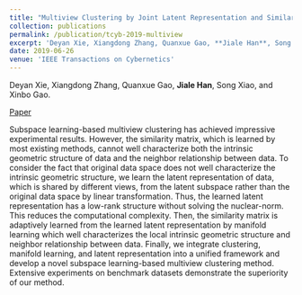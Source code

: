 ```yaml
---
title: "Multiview Clustering by Joint Latent Representation and Similarity Learning"
collection: publications
permalink: /publication/tcyb-2019-multiview
excerpt: 'Deyan Xie, Xiangdong Zhang, Quanxue Gao, **Jiale Han**, Song Xiao, and Xinbo Gao.'
date: 2019-06-26
venue: 'IEEE Transactions on Cybernetics'
---
```

Deyan Xie, Xiangdong Zhang, Quanxue Gao, **Jiale Han**, Song Xiao, and Xinbo Gao.

[Paper](https://ieeexplore.ieee.org/document/8746824)


Subspace learning-based multiview clustering has achieved impressive experimental results. However, the similarity matrix, which is learned by most existing methods, cannot well characterize both the intrinsic geometric structure of data and the neighbor relationship between data. To consider the fact that original data space does not well characterize the intrinsic geometric structure, we learn the latent representation of data, which is shared by different views, from the latent subspace rather than the original data space by linear transformation. Thus, the learned latent representation has a low-rank structure without solving the nuclear-norm. This reduces the computational complexity. Then, the similarity matrix is adaptively learned from the learned latent representation by manifold learning which well characterizes the local intrinsic geometric structure and neighbor relationship between data. Finally, we integrate clustering, manifold learning, and latent representation into a unified framework and develop a novel subspace learning-based multiview clustering method. Extensive experiments on benchmark datasets demonstrate the superiority of our method.